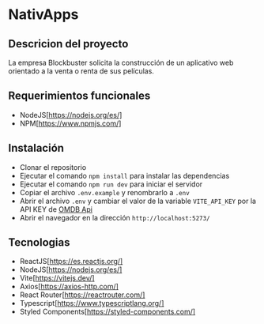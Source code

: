 # NativApps

## Descricion del proyecto
La empresa Blockbuster solicita la construcción de un aplicativo web orientado a la venta o renta de sus películas.

## Requerimientos funcionales
- NodeJS[https://nodejs.org/es/]
- NPM[https://www.npmjs.com/]

## Instalación
- Clonar el repositorio
- Ejecutar el comando `npm install` para instalar las dependencias
- Ejecutar el comando `npm run dev` para iniciar el servidor
- Copiar el archivo `.env.example` y renombrarlo a `.env`
- Abrir el archivo `.env` y cambiar el valor de la variable `VITE_API_KEY` por la API KEY de [OMDB Api](https://www.omdbapi.com/apikey.aspx)
- Abrir el navegador en la dirección `http://localhost:5273/`

## Tecnologias
- ReactJS[https://es.reactjs.org/]
- NodeJS[https://nodejs.org/es/]
- Vite[https://vitejs.dev/]
- Axios[https://axios-http.com/]
- React Router[https://reactrouter.com/]
- Typescript[https://www.typescriptlang.org/]
- Styled Components[https://styled-components.com/]

